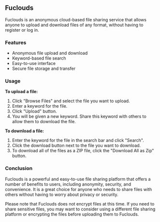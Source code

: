 ## Fuclouds

Fuclouds is an anonymous cloud-based file sharing service that allows anyone to upload and download files of any format, without having to register or log in.

### Features

* Anonymous file upload and download
* Keyword-based file search
* Easy-to-use interface
* Secure file storage and transfer

### Usage

**To upload a file:**

1. Click "Browse Files" and select the file you want to upload.
2. Enter a keyword for the file.
3. Click "Upload" button.
4. You will be given a new keyword. Share this keyword with others to allow them to download the file.

**To download a file:**

1. Enter the keyword for the file in the search bar and click "Search".
2. Click the download button next to the file you want to download.
3. To download all of the files as a ZIP file, click the "Download All as Zip" button.

### Conclusion

Fuclouds is a powerful and easy-to-use file sharing platform that offers a number of benefits to users, including anonymity, security, and convenience. It is a great choice for anyone who needs to share files with others without having to worry about privacy or security.

Please note that Fuclouds does not encrypt files at this time. If you need to share sensitive files, you may want to consider using a different file sharing platform or encrypting the files before uploading them to Fuclouds.
